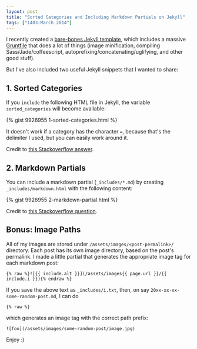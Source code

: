 ```yaml
---
layout: post
title: "Sorted Categories and Including Markdown Partials on Jekyll"
tags: ["1403-March 2014"]
---
```


I recently created a [bare-bones Jekyll template](http://jekyll.chibi.io/), which includes a massive [Gruntfile](https://github.com/chibicode/jekyll-base-template/blob/gh-pages/Gruntfile.coffee) that does a lot of things (image minification, compiling Sass/Jade/coffeescript, autoprefixing/concatenating/uglifying, and other good stuff).

But I've also included two useful Jekyll snippets that I wanted to share:

## 1. Sorted Categories

If you `include` the following HTML file in Jekyll, the variable `sorted_categories` will become available:

{% gist 9926955 1-sorted-categories.html %}

It doesn't work if a category has the character `=`, because that's the delimiter I used, but you can easily work around it.

Credit to [this Stackoverflow answer](http://stackoverflow.com/a/18221512/114157).

## 2. Markdown Partials

You can include a markdown partial (`_includes/*.md`) by creating `_includes/markdown.html` with the following content:

{% gist 9926955 2-markdown-partial.html %}

Credit to [this Stackoverflow question](http://stackoverflow.com/q/7226076/114157).

## Bonus: Image Paths

All of my images are stored under `/assets/images/<post-permalink>/` directory. Each post has its own image directory, based on the post's permalink. I made a little partial that generates the appropriate image tag for each markdown post:

```
{% raw %}![{{ include.alt }}](/assets/images{{ page.url }}/{{ include.i }}){% endraw %}
```

If you save the above text as `_includes/i.txt`, then, on say `20xx-xx-xx-some-random-post.md`, I can do

```
{% raw %}
```

which generates an image tag with the correct path prefix:

```
![foo](/assets/images/some-random-post/image.jpg)
```

Enjoy :)
